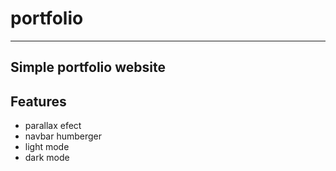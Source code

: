# portfolio
---
Simple portfolio website
-
## Features
+ parallax efect
+ navbar humberger
+ light mode
+ dark mode

